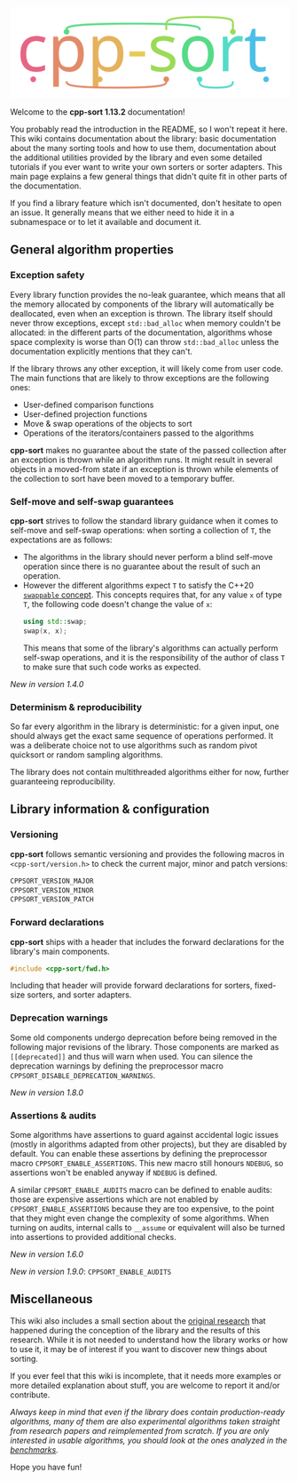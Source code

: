 ![cpp-sort logo](images/cpp-sort-logo.svg)

Welcome to the **cpp-sort 1.13.2** documentation!

You probably read the introduction in the README, so I won't repeat it here. This wiki contains documentation about the library: basic documentation about the many sorting tools and how to use them, documentation about the additional utilities provided by the library and even some detailed tutorials if you ever want to write your own sorters or sorter adapters. This main page explains a few general things that didn't quite fit in other parts of the documentation.

If you find a library feature which isn't documented, don't hesitate to open an issue. It generally means that we either need to hide it in a subnamespace or to let it available and document it.

## General algorithm properties

### Exception safety

Every library function provides the no-leak guarantee, which means that all the memory allocated by components of the library will automatically be deallocated, even when an exception is thrown. The library itself should never throw exceptions, except `std::bad_alloc` when memory couldn't be allocated: in the different parts of the documentation, algorithms whose space complexity is worse than O(1) can throw `std::bad_alloc` unless the documentation explicitly mentions that they can't.

If the library throws any other exception, it will likely come from user code. The main functions that are likely to throw exceptions are the following ones:
* User-defined comparison functions
* User-defined projection functions
* Move & swap operations of the objects to sort
* Operations of the iterators/containers passed to the algorithms

**cpp-sort** makes no guarantee about the state of the passed collection after an exception is thrown while an algorithm runs. It might result in several objects in a moved-from state if an exception is thrown while elements of the collection to sort have been moved to a temporary buffer.

### Self-move and self-swap guarantees

**cpp-sort** strives to follow the standard library guidance when it comes to self-move and self-swap operations: when sorting a collection of `T`, the expectations are as follows:
* The algorithms in the library should never perform a blind self-move operation since there is no guarantee about the result of such an operation.
* However the different algorithms expect `T` to satisfy the C++20 [`swappable` concept][swappable]. This concepts requires that, for any value `x` of type `T`, the following code doesn't change the value of `x`:
    ```cpp
    using std::swap;
    swap(x, x);
    ```
    This means that some of the library's algorithms can actually perform self-swap operations, and it is the responsibility of the author of class `T` to make sure that such code works as expected.

*New in version 1.4.0*

### Determinism & reproducibility

So far every algorithm in the library is deterministic: for a given input, one should always get the exact same sequence of operations performed. It was a deliberate choice not to use algorithms such as random pivot quicksort or random sampling algorithms.

The library does not contain multithreaded algorithms either for now, further guaranteeing reproducibility.

## Library information & configuration

### Versioning

**cpp-sort** follows semantic versioning and provides the following macros in `<cpp-sort/version.h>` to check the current major, minor and patch versions:

```cpp
CPPSORT_VERSION_MAJOR
CPPSORT_VERSION_MINOR
CPPSORT_VERSION_PATCH
```

### Forward declarations

**cpp-sort** ships with a header that includes the forward declarations for the library's main components.

```cpp
#include <cpp-sort/fwd.h>
```

Including that header will provide forward declarations for sorters, fixed-size sorters, and sorter adapters.

### Deprecation warnings

Some old components undergo deprecation before being removed in the following major revisions of the library. Those components are marked as `[[deprecated]]` and thus will warn when used. You can silence the deprecation warnings by defining the preprocessor macro `CPPSORT_DISABLE_DEPRECATION_WARNINGS`.

*New in version 1.8.0*

### Assertions & audits

Some algorithms have assertions to guard against accidental logic issues (mostly in algorithms adapted from other projects), but they are disabled by default. You can enable these assertions by defining the preprocessor macro `CPPSORT_ENABLE_ASSERTIONS`. This new macro still honours `NDEBUG`, so assertions won't be enabled anyway if `NDEBUG` is defined.

A similar `CPPSORT_ENABLE_AUDITS` macro can be defined to enable audits: those are expensive assertions which are not enabled by `CPPSORT_ENABLE_ASSERTIONS` because they are too expensive, to the point that they might even change the complexity of some algorithms. When turning on audits, internal calls to `__assume` or equivalent will also be turned into assertions to provided additional checks.

*New in version 1.6.0*

*New in version 1.9.0*: `CPPSORT_ENABLE_AUDITS`

## Miscellaneous

This wiki also includes a small section about the [original research][original-research] that happened during the conception of the library and the results of this research. While it is not needed to understand how the library works or how to use it, it may be of interest if you want to discover new things about sorting.

If you ever feel that this wiki is incomplete, that it needs more examples or more detailed explanation about stuff, you are welcome to report it and/or contribute.

*Always keep in mind that even if the library does contain production-ready algorithms, many of them are also experimental algorithms taken straight from research papers and reimplemented from scratch. If you are only interested in usable algorithms, you should look at the ones analyzed in the [benchmarks][benchmarks].*

Hope you have fun!

  [benchmarks]: Benchmarks.md
  [original-research]: Original-research.md
  [swappable]: https://en.cppreference.com/w/cpp/concepts/swappable
